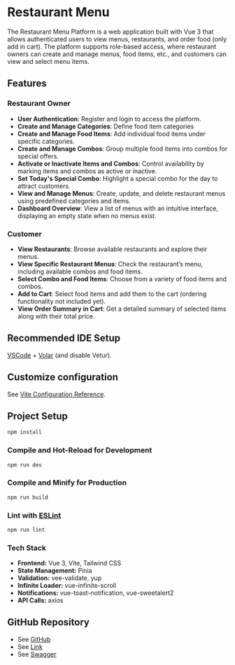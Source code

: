 # Restaurant Menu

The Restaurant Menu Platform is a web application built with Vue 3 that allows authenticated users to view menus, restaurants, and order food (only add in cart). The platform supports role-based access, where restaurant owners can create and manage menus, food items, etc., and customers can view and select menu items.

## Features

### **Restaurant Owner**

- **User Authentication**: Register and login to access the platform.
- **Create and Manage Categories**: Define food item categories
- **Create and Manage Food Items**: Add individual food items under specific categories.
- **Create and Manage Combos**: Group multiple food items into combos for special offers.
- **Activate or Inactivate Items and Combos**: Control availability by marking items and combos as active or inactive.
- **Set Today's Special Combo**: Highlight a special combo for the day to attract customers.
- **View and Manage Menus**: Create, update, and delete restaurant menus using predefined categories and items.
- **Dashboard Overview**: View a list of menus with an intuitive interface, displaying an empty state when no menus exist.

### **Customer**

- **View Restaurants**: Browse available restaurants and explore their menus.
- **View Specific Restaurant Menus**: Check the restaurant’s menu, including available combos and food items.
- **Select Combo and Food Items**: Choose from a variety of food items and combos.
- **Add to Cart**: Select food items and add them to the cart (ordering functionality not included yet).
- **View Order Summary in Cart**: Get a detailed summary of selected items along with their total price.

## Recommended IDE Setup

[VSCode](https://code.visualstudio.com/) + [Volar](https://marketplace.visualstudio.com/items?itemName=Vue.volar) (and disable Vetur).

## Customize configuration

See [Vite Configuration Reference](https://vite.dev/config/).

## Project Setup

```sh
npm install
```

### Compile and Hot-Reload for Development

```sh
npm run dev
```

### Compile and Minify for Production

```sh
npm run build
```

### Lint with [ESLint](https://eslint.org/)

```sh
npm run lint
```

### Tech Stack

- **Frontend:** Vue 3, Vite, Tailwind CSS
- **State Management:** Pinia
- **Validation:** vee-validate, yup
- **Infinite Loader:** vue-infinite-scroll
- **Notifications:** vue-toast-notification, vue-sweetalert2
- **API Calls:** axios

## GitHub Repository

- See [GitHub](https://github.com/jaimipatel-Al/Restaurant-Menu)
- See [Link](https://jaimipatel-al.github.io/Restaurant-Menu/)
- See [Swagger](https://restaurant-menu-gcvp.onrender.com/api-docs)

